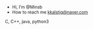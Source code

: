 -  Hi, I’m @Minsb
-  How to reach me kkalstjq@naver.com

C, C++, java, python3

<!---
Minsb/Minsb is a ✨ special ✨ repository because its `README.md` (this file) appears on your GitHub profile.
You can click the Preview link to take a look at your changes.
--->
